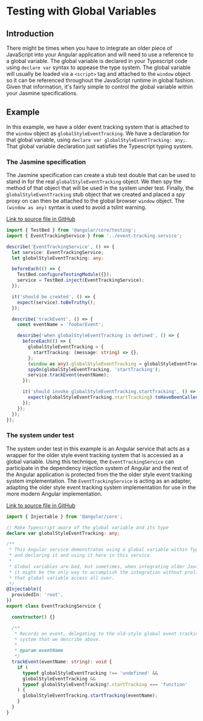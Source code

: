 # Testing with Global Variables

## Introduction

There might be times when you have to integrate an older piece of JavaScript into your Angular application and will need to use a reference to a global variable. The global variable is declared in your Typescript code using `declare var` syntax to appease the type system. The global variable will usually be loaded via a `<script>` tag and attached to the `window` object so it can be referenced throughout the JavaScript runtime in global fashion. Given that information, it's fairly simple to control the global variable within your Jasmine specifications.

## Example

In this example, we have a older event tracking system that is attached to the `window` object as `globalStyleEventTracking`. We have a declaration for that global variable, using `declare var globalStyleEventTracking: any;`. That global variable declaration just satisfies the Typescript typing system. 

### The Jasmine specification

The Jasmine specification can create a stub test double that can be used to stand in for the real `globalStyleEventTracking` object. We then spy the method of that object that will be used in the system under test. Finally, the `globalStyleEventTracking` stub object that we created and placed a spy proxy on can then be attached to the global browser `window` object. The `(window as any)` syntax is used to avoid a tslint warning.


[Link to source file in GitHub](https://github.com/cebartling/test-driven/blob/main/angular/example1/src/app/services/event-tracking.service.ts)


```typescript
import { TestBed } from '@angular/core/testing';
import { EventTrackingService } from '../event-tracking.service';

describe('EventTrackingService', () => {
  let service: EventTrackingService;
  let globalStyleEventTracking: any;

  beforeEach(() => {
    TestBed.configureTestingModule({});
    service = TestBed.inject(EventTrackingService);
  });

  it('should be created', () => {
    expect(service).toBeTruthy();
  });

  describe('trackEvent', () => {
    const eventName = 'foobarEvent';

    describe('when globalStyleEventTracking is defined', () => {
      beforeEach(() => {
        globalStyleEventTracking = {
          startTracking: (message: string) => {},
        };
        (window as any).globalStyleEventTracking = globalStyleEventTracking;
        spyOn(globalStyleEventTracking, 'startTracking');
        service.trackEvent(eventName);
      });

      it('should invoke globalStyleEventTracking.startTracking', () => {
        expect(globalStyleEventTracking.startTracking).toHaveBeenCalledWith(eventName);
      });
    });
  });
});
```

### The system under test

The system under test in this example is an Angular service that acts as a wrapper for the older style event tracking system that is accessed as a global variable. Using this technique, the `EventTrackingService` can participate in the dependency injection system of Angular and the rest of the Angular application is protected from the the older style event tracking system implementation. The `EventTrackingService` is acting as an adapter, adapting the older style event tracking system implementation for use in the more modern Angular implementation.

[Link to source file in GitHub](https://github.com/cebartling/test-driven/blob/main/angular/example1/src/app/services/__tests__/event-tracking.service.spec.ts)


```typescript
import { Injectable } from '@angular/core';

// Make Typescript aware of the global variable and its type
declare var globalStyleEventTracking: any;

/**
 * This Angular service demonstrates using a global variable within Typescript
 * and declaring it and using it here in this service.
 *
 * Global variables are bad, but sometimes, when integrating older JavaScript,
 * it might be the only way to accomplish the integration without proliferating
 * that global variable access all over.
 */
@Injectable({
  providedIn: 'root',
})
export class EventTrackingService {

  constructor() {}

  /**
   * Records an event, delegating to the old-style global event tracking
   * system that we describe above.
   *
   * @param eventName
   */
  trackEvent(eventName: string): void {
    if (
      typeof globalStyleEventTracking !== 'undefined' &&
      globalStyleEventTracking &&
      typeof globalStyleEventTracking?.startTracking === 'function'
    ) {
      globalStyleEventTracking.startTracking(eventName);
    }
  }
}
```
